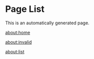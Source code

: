 # Page List
This is an automatically generated page.

[about:home](about:home)

[about:invalid](about:invalid)

[about:list](about:list)

